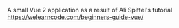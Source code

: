 A small Vue 2 application as a result of Ali Spittel's tutorial https://welearncode.com/beginners-guide-vue/